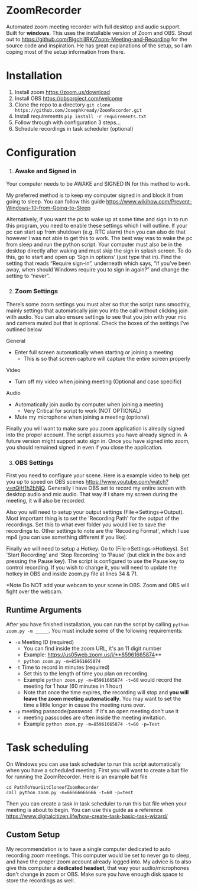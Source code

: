 # ZoomRecorder
Automated zoom meeting recorder with full desktop and audio support. Built for **windows**. This uses the installable version of Zoom and OBS. Shout out to https://github.com/BigchillRK/Zoom-Meeting-and-Recording for the source code and inspiration. He has great explanations of the setup, so I am coping most of the setup information from there. 


# Installation
1. Install zoom https://zoom.us/download
2. Install OBS https://obsproject.com/welcome
3. Clone the repo to a directory `git clone https://github.com/Josephkready/ZoomRecorder.git`
4. Install requirements `pip install -r requirements.txt`
5. Follow through with configuration 3 steps...
6. Schedule recordings in task scheduler (optional)

# Configuration

1. ### Awake and Signed in
Your computer needs to be AWAKE and SIGNED IN for this method to work.

My preferred method is to keep my computer signed in and block it from going to sleep. You can follow this guide https://www.wikihow.com/Prevent-Windows-10-from-Going-to-Sleep

Alternatively, if you want the pc to wake up at some time and sign in to run this program, you need to enable these settings which I will outline. If your pc can start up from shutdown (e.g. RTC alarm) then you can also do that however I was not able to get this to work. The best way was to wake the pc from sleep and run the python script. Your computer must also be in the desktop directly after waking and must skip the sign in splash screen. To do this, go to start and open up ‘Sign in options’ (just type that in). Find the setting that reads “Require sign-in”, underneath which says, “if you’ve been away, when should Windows require you to sign in again?” and change the setting to “never”.

2. ### Zoom Settings
 There’s some zoom settings you must alter so that the script runs smoothly, mainly settings that automatically join you into the call without clicking join with audio. You can also ensure settings to see that you join with your mic and camera muted but that is optional. Check the boxes of the settings I’ve outlined below

General
 -  Enter full screen automatically when starting or joining a meeting
	- This is so that screen capture will capture the entire screen properly

Video
- Turn off my video when joining meeting (Optional and case specific)

Audio
- Automatically join audio by computer when joining a meeting
	- Very Critical for script to work (NOT OPTIONAL)
- Mute my microphone when joining a meeting (optional)

Finally you will want to make sure you zoom application is already signed into the proper account. The script assumes you have already signed in. A future version might support auto sign in. Once you have signed into zoom, you should remained signed in even if you close the application. 

3. ### OBS Settings

First you need to configure your scene. Here is a example video to help get you up to speed on OBS scenes https://www.youtube.com/watch?v=nQjH1h2bNjQ. Generally I have OBS set to record my entire screen with desktop audio and mic audio. That way if I share my screen during the meeting, it will also be recorded. 

Also you will need to setup your output settings (File->Settings->Output). Most important thing is to set the 'Recording Path' for the output of the recordings. Set this to what ever folder you would like to save the recordings to. Other settings to note are the 'Recoding Format', which I use mp4 (you can use something different if you like). 

Finally we will need to setup a Hotkey. Go to (File->Settings->Hotkeys). Set 'Start Recording' and 'Stop Recording' to 'Pause' (but click in the box and pressing the Pause key). The script is configured to use the Pause key to control recording. If you wish to change it, you will need to update the hotkey in OBS and inside zoom.py file at lines 34 & 71. 

*Note Do NOT add your webcam to your scene in OBS. Zoom and OBS will fight over the webcam. 

## Runtime Arguments

After you have finished installation, you can run the script by calling `python zoom.py -m _____`. You must include some of the following requirements: 

- `-m` Meeting ID (required) 
	- You can find inside the zoom URL, it's an 11 digit number
	- Example: https://us05web.zoom.us/j/**85961665874**
	- `python zoom.py -m=85961665874`
- `-t` Time to record in minutes (required)
	- Set this to the length of time you plan on recording. 
	- Example `python zoom.py -m=85961665874 -t=60` would record the meeting for 1 hour (60 minutes in 1 hour)
	- Note that once the time expires, the recording will stop and **you will leave the zoom meeting automatically**. You may want to set the time a little longer in cause the meeting runs over. 
- `-p` meeting passcode/password. If it's an open meeting don't use it
	- meeting passcodes are often inside the meeting invitation.
	- Example `python zoom.py -m=85961665874 -t=60 -p=Test` 

# Task scheduling

On Windows you can use task scheduler to run this script automatically when you have a scheduled meeting. First you will want to create a bat file for running the ZoomRecorder. Here is an example bat file

 

    cd PathToYourGitCloneofZoomRecorder
    call python zoom.py -m=66666666666 -t=60 -p=test
Then you can create a task in task scheduler to run this bat file when your meeting is about to begin. You can use this guide as a reference https://www.digitalcitizen.life/how-create-task-basic-task-wizard/

## Custom Setup

My recommendation is to have a single computer dedicated to auto recording zoom meetings. This computer would be set to never go to sleep, and have the proper zoom account already logged into. My advice is to also give this computer a **dedicated headset**, that way your audio/microphones don't change in zoom or OBS. Make sure you have enough disk space to store the recordings as well. 
